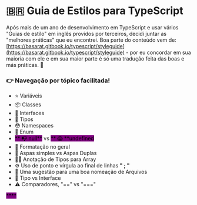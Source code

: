 # 🇧🇷 Guia de Estilos para TypeScript

Após mais de um ano de desenvolvimento em TypeScript e usar vários "Guias de estilo" em inglês providos por terceiros, decidi juntar as "melhores práticas" que eu encontrei. Boa parte do conteúdo vem de: [https://basarat.gitbook.io/typescript/styleguide](https://basarat.gitbook.io/typescript/styleguide) - por eu concordar em sua maioria com ele e em sua maior parte é só uma tradução feita das boas e más práticas. 🥰

### 👉 Navegação por tópico facilitada!

* ⭐️ Variáveis
* 📦 Classes
* 🔌 Interfaces
* 🌟 Tipos
* 😳 Namespaces
* 🔢 Enum
* <mark style="background-color:purple;">** 📭 null**</mark> vs <mark style="background-color:purple;">** 😱 **</mark><mark style="background-color:purple;">undefined</mark>
* 📑 Formatação no geral
* 🤔 Aspas simples vs Aspas Duplas
* 👯‍♀️ Anotação de Tipos para Array&#x20;
* ⚙️ Uso de ponto e vírgula ao final de linhas **" ; "**
* 📂 Uma sugestão para uma boa nomeação de Arquivos
* 🤨 Tipo vs Interface
* ⚠️ Comparadores, "==" vs "==="

&#x20;











<mark style="background-color:purple;">****</mark>

<mark style="background-color:purple;"></mark>



### &#x20;
